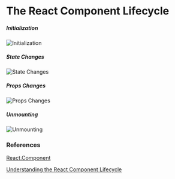 The React Component Lifecycle
===

##### Initialization
![](http://busypeoples.github.io/img/lifecycle_init.png "Initialization")

##### State Changes
![](http://busypeoples.github.io/img/lifecycle_state.png "State Changes")

##### Props Changes
![](http://busypeoples.github.io/img/lifecycle_props.png "Props Changes")

##### Unmounting
![](http://busypeoples.github.io/img/lifecycle_unmount.png "Unmounting")

### References
[React.Component](https://facebook.github.io/react/docs/react-component.html)

[Understanding the React Component Lifecycle](http://busypeoples.github.io/post/react-component-lifecycle/)
